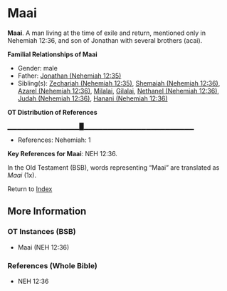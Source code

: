 # Maai
**Maai**. 
A man living at the time of exile and return, mentioned only in Nehemiah 12:36, and son of Jonathan with several brothers (acai). 




**Familial Relationships of Maai**


* Gender: male
* Father: [Jonathan (Nehemiah 12:35)](Jonathan.12.md)
* Sibling(s): [Zechariah (Nehemiah 12:35)](Zechariah.28.md), [Shemaiah (Nehemiah 12:36)](Shemaiah.22.md), [Azarel (Nehemiah 12:36)](Azarel.5.md), [Milalai](Milalai.md), [Gilalai](Gilalai.md), [Nethanel (Nehemiah 12:36)](Nethanel.10.md), [Judah (Nehemiah 12:36)](Judah.8.md), [Hanani (Nehemiah 12:36)](Hanani.5.md)


**OT Distribution of References**

▁▁▁▁▁▁▁▁▁▁▁▁▁▁▁█▁▁▁▁▁▁▁▁▁▁▁▁▁▁▁▁▁▁▁▁▁▁▁
* References: Nehemiah: 1



**Key References for Maai**: 
NEH 12:36. 


In the Old Testament (BSB), words representing “Maai” are translated as 
*Maai* (1x). 




Return to [Index](00-Index.md)

## More Information

### OT Instances (BSB)

* Maai (NEH 12:36)



### References (Whole Bible)

* NEH 12:36



